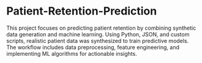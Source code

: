 # Patient-Retention-Prediction
This project focuses on predicting patient retention by combining synthetic data generation and machine learning. Using Python, JSON, and custom scripts, realistic patient data was synthesized to train predictive models. The workflow includes data preprocessing, feature engineering, and implementing ML algorithms for actionable insights.
